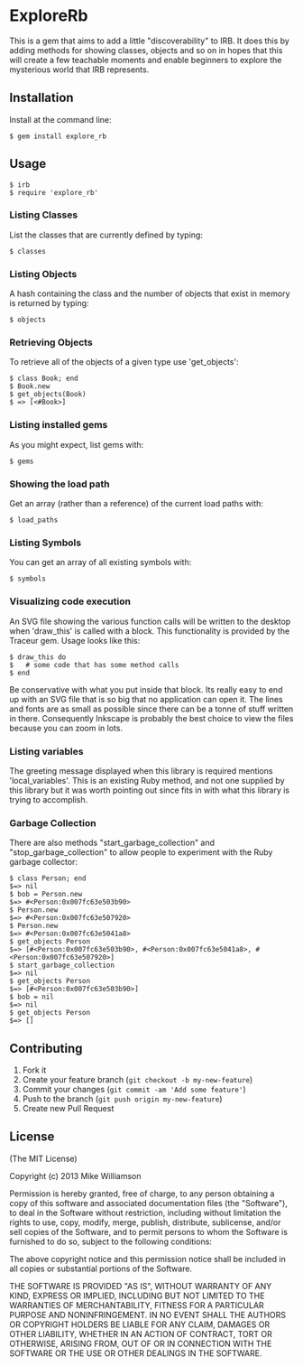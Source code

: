 # ExploreRb

This is a gem that aims to add a little "discoverability" to IRB. It does this
by adding methods for showing classes, objects and so on in hopes that this
will create a few teachable moments and enable beginners to explore the
mysterious world that IRB represents.

## Installation

Install at the command line:

    $ gem install explore_rb

## Usage

    $ irb
    $ require 'explore_rb'

### Listing Classes

List the classes that are currently defined by typing:

    $ classes

### Listing Objects

A hash containing the class and the number of objects that exist in memory is returned by typing:

    $ objects

### Retrieving Objects

To retrieve all of the objects of a given type use 'get_objects':

    $ class Book; end
    $ Book.new
    $ get_objects(Book)
    $ => [<#Book>]

### Listing installed gems

As you might expect, list gems with:

    $ gems

### Showing the load path

Get an array (rather than a reference) of the current load paths with:

    $ load_paths

### Listing Symbols

You can get an array of all existing symbols with:

    $ symbols

### Visualizing code execution

An SVG file showing the various function calls will be written to the desktop
when 'draw_this' is called with a block.  This functionality is provided by the
Traceur gem. Usage looks like this:

    $ draw_this do
    $   # some code that has some method calls
    $ end

Be conservative with what you put inside that block. Its really easy to end up
with an SVG file that is so big that no application can open it.  The lines and
fonts are as small as possible since there can be a tonne of stuff written in
there.  Consequently Inkscape is probably the best choice to view the files
because you can zoom in lots.

### Listing variables

The greeting message displayed when this library is required mentions
'local_variables'. This is an existing Ruby method, and not one supplied by
this library but it was worth pointing out since fits in with what this library
is trying to accomplish.

### Garbage Collection

There are also methods "start_garbage_collection" and "stop_garbage_collection"
to allow people to experiment with the Ruby garbage collector:

    $ class Person; end
    $=> nil
    $ bob = Person.new
    $=> #<Person:0x007fc63e503b90>
    $ Person.new
    $=> #<Person:0x007fc63e507920>
    $ Person.new
    $=> #<Person:0x007fc63e5041a8>
    $ get_objects Person
    $=> [#<Person:0x007fc63e503b90>, #<Person:0x007fc63e5041a8>, #<Person:0x007fc63e507920>]
    $ start_garbage_collection
    $=> nil
    $ get_objects Person
    $=> [#<Person:0x007fc63e503b90>]
    $ bob = nil
    $=> nil
    $ get_objects Person
    $=> []




## Contributing

1. Fork it
2. Create your feature branch (`git checkout -b my-new-feature`)
3. Commit your changes (`git commit -am 'Add some feature'`)
4. Push to the branch (`git push origin my-new-feature`)
5. Create new Pull Request

## License

(The MIT License)

Copyright (c) 2013 Mike Williamson

Permission is hereby granted, free of charge, to any person obtaining
a copy of this software and associated documentation files (the
"Software"), to deal in the Software without restriction, including
without limitation the rights to use, copy, modify, merge, publish,
distribute, sublicense, and/or sell copies of the Software, and to
permit persons to whom the Software is furnished to do so, subject to
the following conditions:

The above copyright notice and this permission notice shall be
included in all copies or substantial portions of the Software.

THE SOFTWARE IS PROVIDED "AS IS", WITHOUT WARRANTY OF ANY KIND,
EXPRESS OR IMPLIED, INCLUDING BUT NOT LIMITED TO THE WARRANTIES OF
MERCHANTABILITY, FITNESS FOR A PARTICULAR PURPOSE AND
NONINFRINGEMENT. IN NO EVENT SHALL THE AUTHORS OR COPYRIGHT HOLDERS BE
LIABLE FOR ANY CLAIM, DAMAGES OR OTHER LIABILITY, WHETHER IN AN ACTION
OF CONTRACT, TORT OR OTHERWISE, ARISING FROM, OUT OF OR IN CONNECTION
WITH THE SOFTWARE OR THE USE OR OTHER DEALINGS IN THE SOFTWARE.

